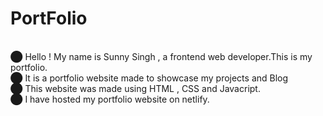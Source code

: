 # PortFolio
<br>⬤ Hello ! My name is Sunny Singh , a frontend web developer.This is my portfolio.
<br>⬤ It is a portfolio website made to showcase my projects and Blog
<br>⬤ This website was made using HTML , CSS and Javacript.
<br>⬤ I have hosted my portfolio website on netlify.
